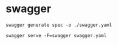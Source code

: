 # swagger 

```
swagger generate spec -o ./swagger.yaml

swagger serve -F=swagger swagger.yaml
```

